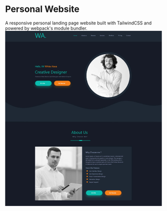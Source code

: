 # Personal Website
A responsive personal landing page website built with TailwindCSS and powered by webpack's module bundler.
![](https://github.com/Sadegh-AT/Personal-Website/blob/master/Preview.jpg)
